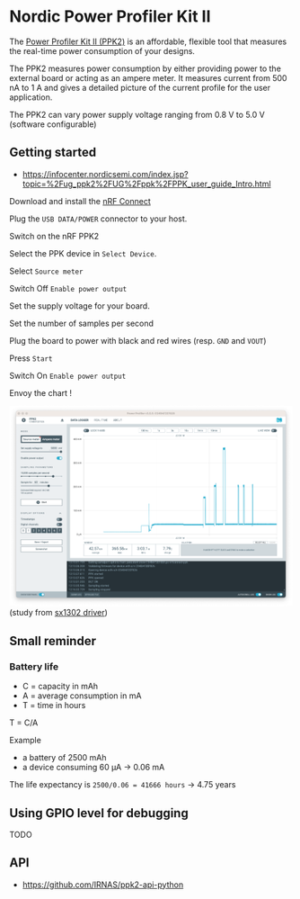 # Nordic Power Profiler Kit II

The [Power Profiler Kit II (PPK2)](https://www.nordicsemi.com/Products/Development-hardware/Power-Profiler-Kit-2) is an affordable, flexible tool that measures the real-time power consumption of your designs.

The PPK2 measures power consumption by either providing power to the external board or acting as an ampere meter. It measures current from 500 nA to 1 A and gives a detailed picture of the current profile for the user application.

The PPK2 can vary power supply voltage ranging from 0.8 V to 5.0 V (software configurable)

## Getting started

* https://infocenter.nordicsemi.com/index.jsp?topic=%2Fug_ppk2%2FUG%2Fppk%2FPPK_user_guide_Intro.html

Download and install the [nRF Connect](https://www.nordicsemi.com/Products/Development-tools/nRF-Connect-for-Desktop/Download#infotabs)

Plug the `USB DATA/POWER` connector to your host.

Switch on the nRF PPK2

Select the PPK device in `Select Device`.

Select `Source meter`

Switch Off `Enable power output`

Set the supply voltage for your board.

Set the number of samples per second 

Plug the board to power with black and red wires (resp. `GND` and `VOUT`)

Press `Start`

Switch On `Enable power output`

Envoy the chart !

![PPK2](images/nrf-ppk2-03.png)
(study from [sx1302 driver](https://github.com/thingsat/riot_modules/tree/main/tests/driver_sx1302#power-consumption-study))

## Small reminder
### Battery life

* C = capacity in mAh
* A = average consumption in mA
* T = time in hours

T = C/A

Example

* a battery of 2500 mAh
* a device consuming 60 µA -> 0.06 mA

The life expectancy is `2500/0.06 = 41666 hours` -> 4.75 years

## Using GPIO level for debugging

TODO

## API
* https://github.com/IRNAS/ppk2-api-python
